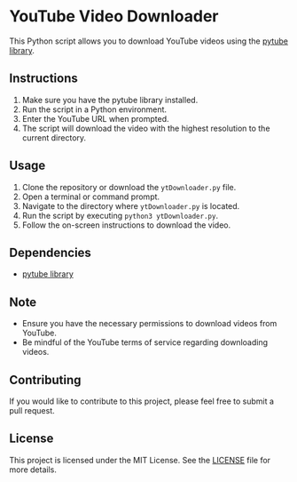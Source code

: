 # YouTube Video Downloader

This Python script allows you to download YouTube videos using the [pytube library](https://pytube.io/en/latest/user/quickstart.html).

## Instructions
1. Make sure you have the pytube library installed.
2. Run the script in a Python environment.
3. Enter the YouTube URL when prompted.
4. The script will download the video with the highest resolution to the current directory.

## Usage
1. Clone the repository or download the `ytDownloader.py` file.
2. Open a terminal or command prompt.
3. Navigate to the directory where `ytDownloader.py` is located.
4. Run the script by executing `python3 ytDownloader.py`.
5. Follow the on-screen instructions to download the video.

## Dependencies
- [pytube library](https://pytube.io/en/latest/user/quickstart.html)

## Note
- Ensure you have the necessary permissions to download videos from YouTube.
- Be mindful of the YouTube terms of service regarding downloading videos.

## Contributing

If you would like to contribute to this project, please feel free to submit a pull request.

## License

This project is licensed under the MIT License. See the [LICENSE](https://opensource.org/license/mit) file for more details.